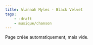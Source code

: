 ```yaml
---
title: Alannah Myles - Black Velvet
tags:
    - -draft
    - musique/chanson
---
```


Page créée automatiquement, mais vide.
